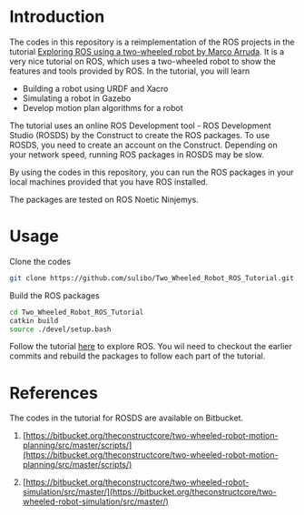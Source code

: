# Introduction

The codes in this repository is a reimplementation of the ROS projects in the tutorial [Exploring ROS using a two-wheeled robot by Marco Arruda](https://www.theconstructsim.com/ros-projects-exploring-ros-using-2-wheeled-robot-part-1/). It is a very nice tutorial on ROS, which uses a two-wheeled robot to show the features and tools provided by ROS. In the tutorial, you will learn 

- Building a robot using URDF and Xacro
- Simulating a robot in Gazebo 
- Develop motion plan algorithms for a robot 

The tutorial uses an online ROS Development tool - ROS Development Studio (ROSDS) by the Construct to create the ROS packages. To use ROSDS, you need to create an account on the Construct. Depending on your network speed, running ROS packages in ROSDS may be slow. 

By using the codes in this repository, you can run the ROS packages in your local machines provided that you have ROS installed.

The packages are tested on ROS Noetic Ninjemys.

# Usage 

Clone the codes
```bash
git clone https://github.com/sulibo/Two_Wheeled_Robot_ROS_Tutorial.git 
```

Build the ROS packages

```bash
cd Two_Wheeled_Robot_ROS_Tutorial
catkin build
source ./devel/setup.bash
```

Follow the tutorial [here](https://www.theconstructsim.com/ros-projects-exploring-ros-using-2-wheeled-robot-part-1/) to explore ROS. You wil need to checkout the earlier commits and rebuild the packages to follow each part of the tutorial. 


# References 
The codes in the tutorial for ROSDS are available on Bitbucket. 

1. [https://bitbucket.org/theconstructcore/two-wheeled-robot-motion-planning/src/master/scripts/](https://bitbucket.org/theconstructcore/two-wheeled-robot-motion-planning/src/master/scripts/)

2. [https://bitbucket.org/theconstructcore/two-wheeled-robot-simulation/src/master/](https://bitbucket.org/theconstructcore/two-wheeled-robot-simulation/src/master/)
